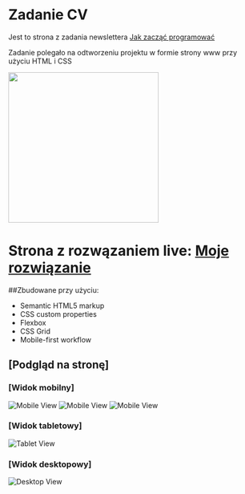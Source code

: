 # Zadanie CV
Jest to strona z zadania newslettera [Jak zacząć programować](https://jakzaczacprogramowac.pl)

Zadanie polegało na odtworzeniu projektu w formie strony www przy użyciu HTML i CSS 

<img src="./img/inspiracja.png" width="300px">


# Strona z rozwązaniem live: [Moje rozwiązanie](https://shroomsky.github.io/About_Me/)


##Zbudowane przy użyciu:

- Semantic HTML5 markup
- CSS custom properties
- Flexbox
- CSS Grid
- Mobile-first workflow



## [Podgląd na stronę]

### [Widok mobilny]

![Mobile View](./Screenshot_1.png)
![Mobile View](./Screenshot_2.png)
![Mobile View](./Screenshot_3.png)

### [Widok tabletowy]

![Tablet View](./Screenshot_4.png)

### [Widok desktopowy]

![Desktop View](./Screenshot_5.png)
